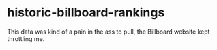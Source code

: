 # historic-billboard-rankings

This data was kind of a pain in the ass to pull, the Billboard website kept throttling me.
